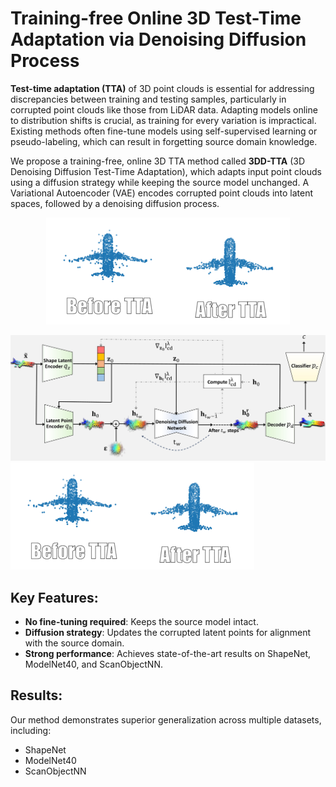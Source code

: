# Training-free Online 3D Test-Time Adaptation via Denoising Diffusion Process

**Test-time adaptation (TTA)** of 3D point clouds is essential for addressing discrepancies between training and testing samples, particularly in corrupted point clouds like those from LiDAR data. Adapting models online to distribution shifts is crucial, as training for every variation is impractical. Existing methods often fine-tune models using self-supervised learning or pseudo-labeling, which can result in forgetting source domain knowledge.

We propose a training-free, online 3D TTA method called **3DD-TTA** (3D Denoising Diffusion Test-Time Adaptation), which adapts input point clouds using a diffusion strategy while keeping the source model unchanged. A Variational Autoencoder (VAE) encodes corrupted point clouds into latent spaces, followed by a denoising diffusion process. 

<p align="center">
  <img src="images/before-after.gif" alt="TTA of Pointcloud perturbed by Impulse Noise using 3DD-TTA">
</p>

![3DD-TTA Process](images/blockdiagram-v12-1.jpg)
![TTA of Pointcloud perturbed by Impulse Noise using 3DD-TTA](images/before-after.gif)




## Key Features:
- **No fine-tuning required**: Keeps the source model intact.
- **Diffusion strategy**: Updates the corrupted latent points for alignment with the source domain.
- **Strong performance**: Achieves state-of-the-art results on ShapeNet, ModelNet40, and ScanObjectNN.

## Results:
Our method demonstrates superior generalization across multiple datasets, including:
- ShapeNet
- ModelNet40
- ScanObjectNN
